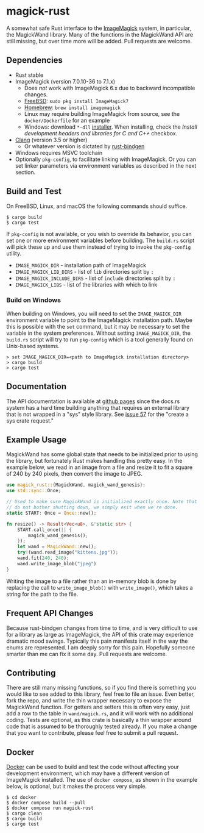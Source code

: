 # magick-rust

A somewhat safe Rust interface to the [ImageMagick](http://www.imagemagick.org/) system, in particular, the MagickWand library. Many of the functions in the MagickWand API are still missing, but over time more will be added. Pull requests are welcome.

## Dependencies

* Rust stable
* ImageMagick (version 7.0.10-36 to 7.1.x)
    - Does _not_ work with ImageMagick 6.x due to backward incompatible changes.
    - [FreeBSD](https://www.freebsd.org): `sudo pkg install ImageMagick7`
    - [Homebrew](http://brew.sh): `brew install imagemagick`
    - Linux may require building ImageMagick from source, see the `docker/Dockerfile` for an example
    - Windows: download `*-dll` [installer](https://www.imagemagick.org/script/download.php#windows). When installing, check the *Install development headers and libraries for C and C++* checkbox.
* [Clang](https://clang.llvm.org) (version 3.5 or higher)
    - Or whatever version is dictated by [rust-bindgen](https://github.com/rust-lang/rust-bindgen)
* Windows requires MSVC toolchain
* Optionally `pkg-config`, to facilitate linking with ImageMagick. Or you can set linker parameters via environment variables as described in the next section.

## Build and Test

On FreeBSD, Linux, and macOS the following commands should suffice.

```shell
$ cargo build
$ cargo test
```

If `pkg-config` is not available, or you wish to override its behavior, you can set one or more environment variables before building. The `build.rs` script will pick these up and use them instead of trying to invoke the `pkg-config` utility.

* `IMAGE_MAGICK_DIR` - installation path of ImageMagick
* `IMAGE_MAGICK_LIB_DIRS` - list of `lib` directories split by `:`
* `IMAGE_MAGICK_INCLUDE_DIRS` - list of `include` directories split by `:`
* `IMAGE_MAGICK_LIBS` - list of the libraries with which to link

### Build on Windows

When building on Windows, you will need to set the `IMAGE_MAGICK_DIR` environment variable to point to the ImageMagick installation path. Maybe this is possible with the `set` command, but it may be necessary to set the variable in the system preferences. Without setting `IMAGE_MAGICK_DIR`, the `build.rs` script will try to run `pkg-config` which is a tool generally found on Unix-based systems.

```shell
> set IMAGE_MAGICK_DIR=<path to ImageMagick installation directory>
> cargo build
> cargo test
```

## Documentation

The API documentation is available at [github pages](https://nlfiedler.github.io/magick-rust) since the docs.rs system has a hard time building anything that requires an external library that is not wrapped in a "sys" style library. See [issue 57](https://github.com/nlfiedler/magick-rust/issues/57) for the "create a sys crate request."

## Example Usage

MagickWand has some global state that needs to be initialized prior to using the library, but fortunately Rust makes handling this pretty easy. In the example below, we read in an image from a file and resize it to fit a square of 240 by 240 pixels, then convert the image to JPEG.

```rust
use magick_rust::{MagickWand, magick_wand_genesis};
use std::sync::Once;

// Used to make sure MagickWand is initialized exactly once. Note that we
// do not bother shutting down, we simply exit when we're done.
static START: Once = Once::new();

fn resize() -> Result<Vec<u8>, &'static str> {
    START.call_once(|| {
        magick_wand_genesis();
    });
    let wand = MagickWand::new();
    try!(wand.read_image("kittens.jpg"));
    wand.fit(240, 240);
    wand.write_image_blob("jpeg")
}
```

Writing the image to a file rather than an in-memory blob is done by replacing the call to `write_image_blob()` with `write_image()`, which takes a string for the path to the file.

## Frequent API Changes

Because rust-bindgen changes from time to time, and is very difficult to use for a library as large as ImageMagick, the API of this crate may experience dramatic mood swings. Typically this pain manifests itself in the way the enums are represented. I am deeply sorry for this pain. Hopefully someone smarter than me can fix it some day. Pull requests are welcome.

## Contributing

There are still many missing functions, so if you find there is something you would like to see added to this library, feel free to file an issue. Even better, fork the repo, and write the thin wrapper necessary to expose the MagickWand function. For getters and setters this is often very easy, just add a row to the table in `wand/magick.rs`, and it will work with no additional coding. Tests are optional, as this crate is basically a thin wrapper around code that is assumed to be thoroughly tested already. If you make a change that you want to contribute, please feel free to submit a pull request.

## Docker

[Docker](https://www.docker.com) can be used to build and test the code without affecting your development environment, which may have a different version of ImageMagick installed. The use of `docker compose`, as shown in the example below, is optional, but it makes the process very simple.

```shell
$ cd docker
$ docker compose build --pull
$ docker compose run magick-rust
$ cargo clean
$ cargo build
$ cargo test
```
